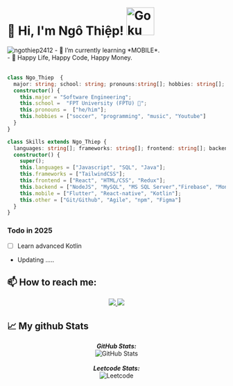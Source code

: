 
# 👋 Hi, I'm Ngô Thiệp! <a href="https://emoji.gg/emoji/2586-gokuwaving"><img src="https://cdn3.emoji.gg/emojis/2586-gokuwaving.png" width="64px" height="64px" alt="GokuWaving"></a>
<img src="https://komarev.com/ghpvc/?username=ngothiep2412" alt="ngothiep2412" /> 
- 🌱 I’m currently learning *MOBILE*.</br>
- 🌱 Happy Life, Happy Code, Happy Money.</br>
</br>

```typescript
class Ngo_Thiep  {
  major: string; school: string; pronouns:string[]; hobbies: string[]; 
  constructor() {
    this.major = "Software Engineering";
    this.school =  "FPT University (FPTU) 🦊";
    this.pronouns =  ["he/him"];
    this.hobbies = ["soccer", "programming", "music", "Youtube"]
  }
}

class Skills extends Ngo_Thiep {
  languages: string[]; frameworks: string[]; frontend: string[]; backend: string[]; other: string[]
  constructor() {
    super();
    this.languages = ["Javascript", "SQL", "Java"];
    this.frameworks = ["TailwindCSS"];
    this.frontend = ["React", "HTML/CSS", "Redux"];
    this.backend = ["NodeJS", "MySQL", "MS SQL Server","Firebase", "MongoDB"];
    this.mobile = ["Flutter", "React-native", "Kotlin"];
    this.other = ["Git/Github", "Agile", "npm", "Figma"]
  }
}
```
### Todo in 2025
- [ ] Learn advanced Kotlin 
- Updating .....
## 📫 How to reach me:
<p align="center">
  <a href="https://www.facebook.com/profile.php?id=100008885110250" alt="Facebook">
    <img src="https://img.shields.io/badge/Facebook-%231877F2.svg?style=for-the-badge&logo=Facebook&logoColor=white" target="_blank" />
  </a> 
  <a href="https://github.com/ngothiep2412" alt="Github">
    <img src="https://img.shields.io/badge/github-%23121011.svg?style=for-the-badge&logo=github&logoColor=white"/>
  </a> 
</p>

<h2>📈  My github Stats</h2>

<div>  
  <p align="center">
  <b><em>GitHub Stats:</em></b> <br/>
    <img src="https://github-readme-streak-stats.herokuapp.com?user=ngothiep2412&theme=neon-palenight&hide_border=true&date_format=M%20j%5B%2C%20Y%5D" alt="GitHub Stats" /> <br/><br/>
   <b><em>Leetcode Stats:</em></b> <br/>
    <img src="https://leetcard.jacoblin.cool/ngothiep2412?theme=catppuccinMocha&font=Abel" alt="Leetcode" /> <br/><br/>
</div>



<!-- <div align=center>
        <img align="center"  width=396 src="https://github-readme-stats.vercel.app/api/top-langs/?username=ngothiep2412&bg_color=FFFFFF00&text_color=179fa3&layout=compact&hide=CSS&langs_count=10&custom_title=Top%20ngôn%20ngữ%20được%20dùng" alt="ngothiep2412" /> 
</div>
<br/><br/>
<div align=center>
 <img align="center" width=396 src="https://github-readme-stats.vercel.app/api?username=ngothiep2412&bg_color=FFFFFF00&text_color=179fa3&show_icons=true&count_private=true&include_all_commits=true&custom_title=Hoạt%20động%20trên%20Github" alt="ngothiep2412" />
  </div> -->
